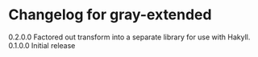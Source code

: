 # Changelog for gray-extended

0.2.0.0 Factored out transform into a separate library for use with Hakyll.
0.1.0.0 Initial release
